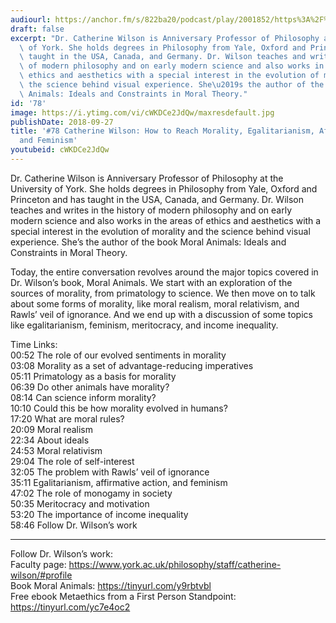 ```yaml
---
audiourl: https://anchor.fm/s/822ba20/podcast/play/2001852/https%3A%2F%2Fd3ctxlq1ktw2nl.cloudfront.net%2Fproduction%2F2018-11-29%2F7682496-44100-2-af9111284a3f3.mp3
draft: false
excerpt: "Dr. Catherine Wilson is Anniversary Professor of Philosophy at the University\
  \ of York. She holds degrees in Philosophy from Yale, Oxford and Princeton and has\
  \ taught in the USA, Canada, and Germany. Dr. Wilson teaches and writes in the history\
  \ of modern philosophy and on early modern science and also works in the areas of\
  \ ethics and aesthetics with a special interest in the evolution of morality and\
  \ the science behind visual experience. She\u2019s the author of the book Moral\
  \ Animals: Ideals and Constraints in Moral Theory."
id: '78'
image: https://i.ytimg.com/vi/cWKDCe2JdQw/maxresdefault.jpg
publishDate: 2018-09-27
title: '#78 Catherine Wilson: How to Reach Morality, Egalitarianism, Affirmative Action,
  and Feminism'
youtubeid: cWKDCe2JdQw
---
```

<div class="timelinks">

Dr. Catherine Wilson is Anniversary Professor of Philosophy at the University of York. She holds degrees in Philosophy from Yale, Oxford and Princeton and has taught in the USA, Canada, and Germany. Dr. Wilson teaches and writes in the history of modern philosophy and on early modern science and also works in the areas of ethics and aesthetics with a special interest in the evolution of morality and the science behind visual experience. She’s the author of the book Moral Animals: Ideals and Constraints in Moral Theory.

Today, the entire conversation revolves around the major topics covered in Dr. Wilson’s book, Moral Animals. We start with an exploration of the sources of morality, from primatology to science. We then move on to talk about some forms of morality, like moral realism, moral relativism, and Rawls’ veil of ignorance. And we end up with a discussion of some topics like egalitarianism, feminism, meritocracy, and income inequality.

Time Links:  
<time>00:52</time> The role of our evolved sentiments in morality        
<time>03:08</time> Morality as a set of advantage-reducing imperatives   
<time>05:11</time> Primatology as a basis for morality  
<time>06:39</time> Do other animals have morality?    
<time>08:14</time> Can science inform morality?      
<time>10:10</time> Could this be how morality evolved in humans?       
<time>17:20</time> What are moral rules?    
<time>20:09</time> Moral realism  
<time>22:34</time> About ideals  
<time>24:53</time> Moral relativism  
<time>29:04</time> The role of self-interest    
<time>32:05</time> The problem with Rawls’ veil of ignorance    
<time>35:11</time> Egalitarianism, affirmative action, and feminism  
<time>47:02</time> The role of monogamy in society  
<time>50:35</time> Meritocracy and motivation  
<time>53:20</time> The importance of income inequality  
<time>58:46</time> Follow Dr. Wilson’s work        

---

Follow Dr. Wilson’s work:  
Faculty page: https://www.york.ac.uk/philosophy/staff/catherine-wilson/#profile  
Book Moral Animals: https://tinyurl.com/y9rbtvbl  
Free ebook Metaethics from a First Person Standpoint: https://tinyurl.com/yc7e4oc2
</div>

